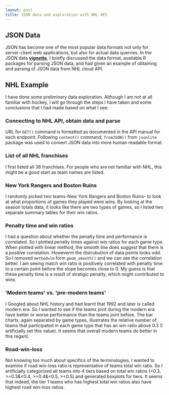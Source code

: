 ```yaml
---
layout: post
title: JSON data and exploration with NHL API
---
```

## JSON Data  
JSON has become one of the most popular data formats not only for server-client web applications, but also for actual data querries. In the JSON data [**vignette**](https://github.com/yz201906/SST558_project1), I briefly discussed the data format, available R packages for parsing JSON data, and had given an example of obtaining and parsing of JSON data from NHL cloud API.
## NHL Example
I have done some preliminary data exploration. Although I am not at all familiar with hockey, I will go through the steps I have taken and some conclusions that I had made based on what I see:  
### Connecting to NHL API, obtain data and parse  
URL for `GET()` command is formatted as documented in the API manual for each endpoint. Following `content()` command, `fromJSON()` from `jsonlite` package was used to convert JSON data into more human readable format.  
### List of all NHL franchises  
I first listed all 38 franchises. For people who are not familiar with NHL, this might be a good start as team names are listed.  
### New York Rangers and Boston Ruins  
I randomly picked two teams-New York Rangers and Boston Ruins- to look at what proportions of games they played were wins. By looking at the season totals data, it looks like there are two types of games, so I listed two separate summary tables for their win ratios.  
### Penalty time and win ratios  
I had a question about whether the penalty time and performance is correlated. So I plotted penalty times against win ratios for each game type. When plotted with linear method, the smooth line does suggest that there is a positive correlation. Howeverm the distrubution of data points looks odd. So I removed `method=lm` form `geom_smooth()` and we can see the correlation better. I am seeing match win ratio is positively correlated with penalty time to a certain point before the slope becomes close to 0. My guess is that these penalty time is a result of stratigic penalty, which might contributed to wins.  
### 'Modern teams' vs. 'pre-modern teams'  
I Googled about NHL history and had learnt that 1992 and later is called modern era. So I wanted to see if the teams joint during the modern era have better or worse performance than the teams joint before. The bar charts, again separated by game types, illustrates the relative number of teams that participated in each game type that has an win ratio above 0.3 (I artificially set this value). It seems that overall modern teams do better in this regard.  
### Road-win-loss  
Not knowing too much about specifics of the terminologies, I wanted to examine if road win-loss ratio is representative of teams total win ratio. So I artificially categorized all teams into 4 tiers based on total win ratios (<0.3, >=0.3&<0.4, >=0.4&<0.5, >=0.5) and generated boxplots for tiers. It seems that indeed, the tier 1 teams who has highest total win ratios also have highest road win-loss ratios. 
